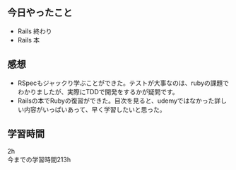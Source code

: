 ## 今日やったこと
- Rails 終わり
- Rails 本 

## 感想
- RSpecもジャックり学ぶことができた。テストが大事なのは、rubyの課題でわかりましたが、実際にTDDで開発をするかが疑問です。
- Railsの本でRubyの復習ができた。目次を見ると、udemyではなかった詳しい内容がいっぱいあって、早く学習したいと思った。

## 学習時間
2h  
今までの学習時間213h 

